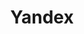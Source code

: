 ---
blog: https://yandex.com/company/blog
facebook: https://www.facebook.com/YandexCom
github: yandex
logohandle: yandex
sort: yandex
title: Yandex
twitter: yandexcom
website: https://www.yandex.com/
wikipedia: https://en.wikipedia.org/wiki/Yandex
---